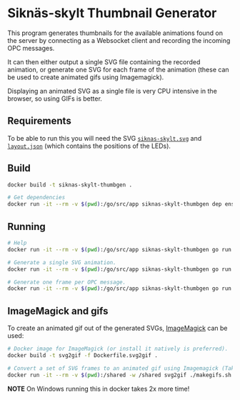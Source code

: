 Siknäs-skylt Thumbnail Generator
================================

This program generates thumbnails for the available animations found on the server by
connecting as a Websocket client and recording the incoming OPC messages.

It can then either output a single SVG file containing the recorded animation, or generate one SVG for each frame of the animation (these can be used to create animated gifs using Imagemagick).

Displaying an animated SVG as a single file is very CPU intensive in the browser, so using GIFs is better.

Requirements
------------

To be able to run this you will need the SVG [`siknas-skylt.svg`](siknas-skylt.svg) and [`layout.json`](layout.json) (which contains the positions of the LEDs).

Build
-----

```bash
docker build -t siknas-skylt-thumbgen .

# Get dependencies
docker run -it --rm -v $(pwd):/go/src/app siknas-skylt-thumbgen dep ensure -v
```

Running
-------

```bash
# Help
docker run -it --rm -v $(pwd):/go/src/app siknas-skylt-thumbgen go run *.go --help

# Generate a single SVG animation.
docker run -it --rm -v $(pwd):/go/src/app siknas-skylt-thumbgen go run *.go --host $(docker-machine ip):8080

# Generate one frame per OPC message.
docker run -it --rm -v $(pwd):/go/src/app siknas-skylt-thumbgen go run *.go --host $(docker-machine ip):8080 --output-frames
```

ImageMagick and gifs
--------------------

To create an animated gif out of the generated SVGs, [ImageMagick](https://www.imagemagick.org) can be used:

```bash
# Docker image for ImageMagick (or install it natively is preferred).
docker build -t svg2gif -f Dockerfile.svg2gif .

# Convert a set of SVG frames to an animated gif using Imagemagick (Takes a long time).
docker run -it --rm -v $(pwd):/shared -w /shared svg2gif ./makegifs.sh
```

**NOTE** On Windows running this in docker takes 2x more time!
